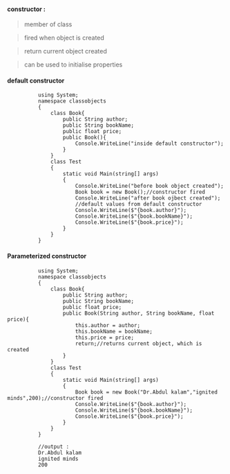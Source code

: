 #### constructor : 
> member of class

> fired when object is created

> return current object created

> can be used to initialise properties

#### default constructor 
              using System;  
              namespace classobjects  
              {            
                  class Book{
                      public String author;
                      public String bookName;
                      public float price;
                      public Book(){
                          Console.WriteLine("inside default constructor");
                      }
                  }
                  class Test  
                  {  
                      static void Main(string[] args)  
                      {  
                          Console.WriteLine("before book object created");
                          Book book = new Book();//constructor fired
                          Console.WriteLine("after book ojbect created");
                          //default values from default constructor                
                          Console.WriteLine($"{book.author}");
                          Console.WriteLine($"{book.bookName}");
                          Console.WriteLine($"{book.price}");
                      }  
                  }  
              }  


#### Parameterized constructor

              using System;  
              namespace classobjects  
              {            
                  class Book{
                      public String author;
                      public String bookName;
                      public float price;
                      public Book(String author, String bookName, float price){
                          this.author = author;
                          this.bookName = bookName;
                          this.price = price;
                          return;//returns current object, which is created
                      }
                  }
                  class Test  
                  {  
                      static void Main(string[] args)  
                      {                  
                          Book book = new Book("Dr.Abdul kalam","ignited minds",200);//constructor fired                
                          Console.WriteLine($"{book.author}");
                          Console.WriteLine($"{book.bookName}");
                          Console.WriteLine($"{book.price}");
                      }  
                  }  
              }  
              
              //output : 
              Dr.Abdul kalam
              ignited minds
              200
